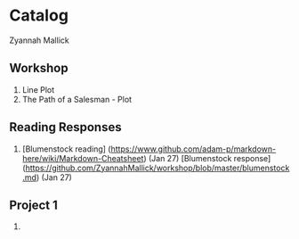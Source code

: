 # Catalog

Zyannah Mallick

## Workshop

1. Line Plot
2. The Path of a Salesman - Plot

## Reading Responses
1. [Blumenstock reading] (https://www.github.com/adam-p/markdown-here/wiki/Markdown-Cheatsheet) (Jan 27)
   [Blumenstock response] (https://github.com/ZyannahMallick/workshop/blob/master/blumenstock.md) (Jan 27)

## Project 1

1. 
